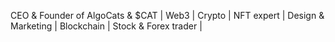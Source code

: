 CEO & Founder of AlgoCats & $CAT | Web3 | Crypto | NFT expert | Design & Marketing | Blockchain | Stock & Forex trader |
<!---
OctopusPainter/OctopusPainter is a ✨ special ✨ repository because its `README.md` (this file) appears on your GitHub profile.
You can click the Preview link to take a look at your changes.
--->
